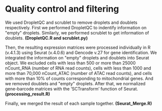 # Quality control and filtering

We used DropletQC and scrublet to remove droplets and doublets respectively. First we performed DropletQC to indentify information on "empty" droplets. Similarly, we performed scrublet to get information of doublets. **(DropletQC.R and scrublet.py)**

Then, the resulting expression matrices were processed individually in R (v.4.1.3) using Seurat (v.4.0.6) and Gencode v.27 for gene identification. We integrated the information on "empty" droplets and doublets into Seurat object. We excluded cells with less than 500 or more than 25000 nCount_RNA (number of RNA read counts), cells with less than 1000 and more than 70,000 nCount_ATAC (number of ATAC read counts), and cells with more than 10% of counts corresponding to mitochondrial genes. And we removed doublets and "empty" droplets. After that, we normalized gene-barcode matrices with the ‘SCTransform’ function of Seurat.    **(processing_result.R)**

Finally, we merged the result of each sample together. **(Seurat_Merge.R)**

